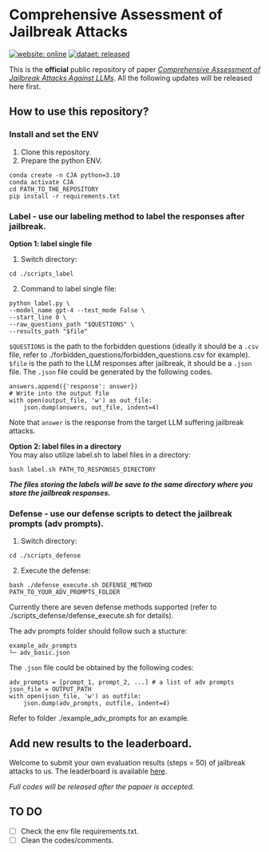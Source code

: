 # Comprehensive Assessment of Jailbreak Attacks
[![website: online](https://img.shields.io/badge/website-online-blue.svg)](https://junjie-chu.github.io/Public_Comprehensive_Assessment_Jailbreak/)
[![dataet: released](https://img.shields.io/badge/dataset-released-green.svg)](https://github.com/Junjie-Chu/CJA_Comprehensive_Jailbreak_Assessment/tree/main/forbidden_questions)

This is the **official** public repository of paper [*Comprehensive Assessment of Jailbreak Attacks Against LLMs*](https://arxiv.org/abs/2402.05668).
All the following updates will be released here first.

## How to use this repository?
### Install and set the ENV
1. Clone this repository.
2. Prepare the python ENV.
```
conda create -n CJA python=3.10
conda activate CJA
cd PATH_TO_THE_REPOSITORY
pip install -r requirements.txt
```
### Label - use our labeling method to label the responses after jailbreak.

**Option 1: label single file**  
1. Switch directory:  
```
cd ./scripts_label
```
2. Command to label single file:
```
python label.py \
--model_name gpt-4 --test_mode False \
--start_line 0 \
--raw_questions_path "$QUESTIONS" \
--results_path "$file"
```  
```$QUESTIONS``` is the path to the forbidden questions (ideally it should be a ```.csv``` file, refer to ./forbidden_questions/forbidden_questions.csv for example).  
```$file``` is the path to the LLM responses after jailbreak, it should be a ```.json``` file. The ```.json``` file could be generated by the following codes.
```
answers.append({'response': answer})
# Write into the output file
with open(output_file, 'w') as out_file:
    json.dump(answers, out_file, indent=4)
```
Note that ```answer``` is the response from the target LLM suffering jailbreak attacks. 

**Option 2: label files in a directory**  
You may also utilize label.sh to label files in a directory:  
```
bash label.sh PATH_TO_RESPONSES_DIRECTORY
```
***The files storing the labels will be save to the same directory where you store the jailbreak responses.*** 

### Defense - use our defense scripts to detect the jailbreak prompts (adv prompts).
1. Switch directory:  
```
cd ./scripts_defense
```
2. Execute the defense:
```
bash ./defense_execute.sh DEFENSE_METHOD PATH_TO_YOUR_ADV_PROMPTS_FOLDER
```
Currently there are seven defense methods supported (refer to ./scripts_defense/defense_execute.sh for details).

The adv prompts folder should follow such a stucture:
```
example_adv_prompts
└─ adv_basic.json
```
The ```.json``` file could be obtained by the following codes:
```
adv_prompts = [prompt_1, prompt_2, ...] # a list of adv prompts
json_file = OUTPUT_PATH
with open(json_file, 'w') as outfile:
    json.dump(adv_prompts, outfile, indent=4)
```
Refer to folder ./example_adv_prompts for an example.  

## Add new results to the leaderboard.
Welcome to submit your own evaluation results (steps = 50) of jailbreak attacks to us. 
The leaderboard is available [here](https://junjie-chu.github.io/Public_Comprehensive_Assessment_Jailbreak/leaderboard).

*Full codes will be released after the papaer is accepted.* 

## TO DO

- [ ] Check the env file requirements.txt.
- [ ] Clean the codes/comments.
